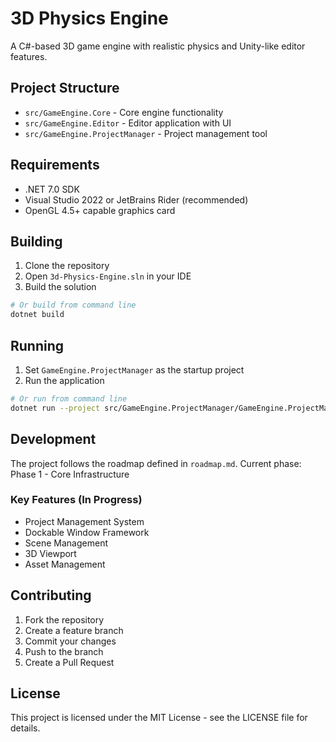 # 3D Physics Engine

A C#-based 3D game engine with realistic physics and Unity-like editor features.

## Project Structure

- `src/GameEngine.Core` - Core engine functionality
- `src/GameEngine.Editor` - Editor application with UI
- `src/GameEngine.ProjectManager` - Project management tool

## Requirements

- .NET 7.0 SDK
- Visual Studio 2022 or JetBrains Rider (recommended)
- OpenGL 4.5+ capable graphics card

## Building

1. Clone the repository
2. Open `3d-Physics-Engine.sln` in your IDE
3. Build the solution

```bash
# Or build from command line
dotnet build
```

## Running

1. Set `GameEngine.ProjectManager` as the startup project
2. Run the application

```bash
# Or run from command line
dotnet run --project src/GameEngine.ProjectManager/GameEngine.ProjectManager.csproj
```

## Development

The project follows the roadmap defined in `roadmap.md`. Current phase: Phase 1 - Core Infrastructure

### Key Features (In Progress)

- Project Management System
- Dockable Window Framework
- Scene Management
- 3D Viewport
- Asset Management

## Contributing

1. Fork the repository
2. Create a feature branch
3. Commit your changes
4. Push to the branch
5. Create a Pull Request

## License
This project is licensed under the MIT License - see the LICENSE file for details.
